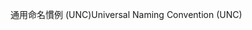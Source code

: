 <span data-ttu-id="ebe27-101">通用命名慣例 (UNC)</span><span class="sxs-lookup"><span data-stu-id="ebe27-101">Universal Naming Convention (UNC)</span></span>